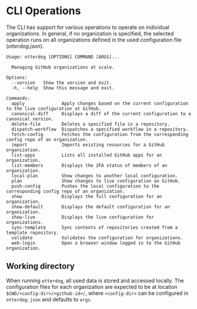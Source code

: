 # CLI Operations

The CLI has support for various operations to operate on individual organizations. In general, if no organization is specified,
the selected operation runs on all organizations defined in the used configuration file (_otterdog.json_).

```shell
Usage: otterdog [OPTIONS] COMMAND [ARGS]...

  Managing GitHub organizations at scale.

Options:
  --version   Show the version and exit.
  -h, --help  Show this message and exit.

Commands:
  apply              Apply changes based on the current configuration to the live configuration at GitHub.
  canonical-diff     Displays a diff of the current configuration to a canonical version.
  delete-file        Deletes a specified file in a repository.
  dispatch-workflow  Dispatches a specified workflow in a repository.
  fetch-config       Fetches the configuration from the corresponding config repo of an organization.
  import             Imports existing resources for a GitHub organization.
  list-apps          Lists all installed GitHub apps for an organization.
  list-members       Displays the 2FA status of members of an organization.
  local-plan         Show changes to another local configuration.
  plan               Show changes to live configuration on GitHub.
  push-config        Pushes the local configuration to the corresponding config repo of an organization.
  show               Displays the full configuration for an organization.
  show-default       Displays the default configuration for an organization.
  show-live          Displays the live configuration for organizations.
  sync-template      Sync contents of repositories created from a template repository.
  validate           Validates the configuration for organizations.
  web-login          Open a browser window logged in to the GitHub organization.
```

## Working directory

When running `otterdog`, all used data is stored and accessed locally. The configuration files for each
organization are expected to be at location `$CWD/<config-dir>/<github-id>/`, where `<config-dir>` can be configured
in `otterdog.json` and defaults to `orgs`.

